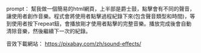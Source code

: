 prompt：
幫我做一個簡易的html網頁，上半部是爵士鼓，點擊會有不同的聲音，讓使用者創作音樂。程式會將使用者點擊過程紀錄下來(包含聲音類型和時間)，等到使用者按下repeat鈕，會播放剛才使用者點擊的完整音樂。播放完成後會自動清除音樂，然後繼續下一次的紀錄。

音效下載網站：
https://pixabay.com/zh/sound-effects/